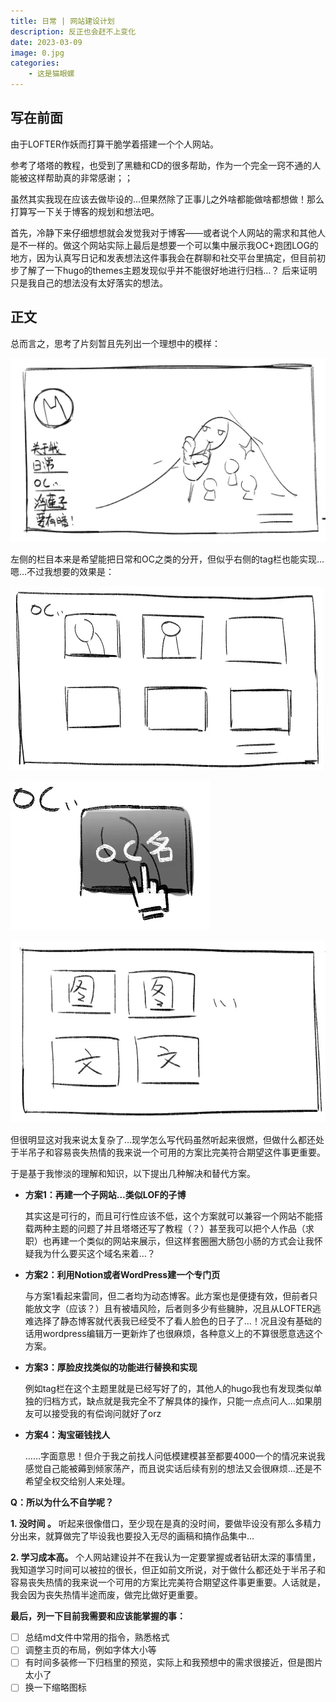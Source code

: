 ```yaml
---
title: 日常 | 网站建设计划
description: 反正也会赶不上变化
date: 2023-03-09
image: 0.jpg
categories:
    - 这是猫眼螺
---
```

## 写在前面

由于LOFTER作妖而打算干脆学着搭建一个个人网站。

参考了塔塔的教程，也受到了黑糖和CD的很多帮助，作为一个完全一窍不通的人能被这样帮助真的非常感谢；；

虽然其实我现在应该去做毕设的…但果然除了正事儿之外啥都能做啥都想做！那么打算写一下关于博客的规划和想法吧。

首先，冷静下来仔细想想就会发觉我对于博客——或者说个人网站的需求和其他人是不一样的。做这个网站实际上最后是想要一个可以集中展示我OC+跑团LOG的地方，因为认真写日记和发表想法这件事我会在群聊和社交平台里搞定，但目前初步了解了一下hugo的themes主题发现似乎并不能很好地进行归档…？
后来证明只是我自己的想法没有太好落实的想法。

## 正文

总而言之，思考了片刻暂且先列出一个理想中的模样：

![此处为首页，需要一个可插入图片的位置，能进一步实现的话希望能在图里的Q版小人上提供互动和反馈，点击就可以跳转到对应的OC。](1.png)  

左侧的栏目本来是希望能把日常和OC之类的分开，但似乎右侧的tag栏也能实现…嗯…不过我想要的效果是：

![从左侧点击进去之后能有一个整体的预览。](2.png) 

![上移的时候变暗，也是能有一点反馈。](3.png)  

![然后跳转出来关于这个角色相关的图和文。](4.png)

但很明显这对我来说太复杂了…现学怎么写代码虽然听起来很燃，但做什么都还处于半吊子和容易丧失热情的我来说一个可用的方案比完美符合期望这件事更重要。

于是基于我惨淡的理解和知识，以下提出几种解决和替代方案。

* **方案1：再建一个子网站…类似LOF的子博**

  其实这是可行的，而且可行性应该不低，这个方案就可以兼容一个网站不能搭载两种主题的问题了并且塔塔还写了教程（？）甚至我可以把个人作品（求职）也再建一个类似的网站来展示，但这样套圈圈大肠包小肠的方式会让我怀疑我为什么要买这个域名来着…？

* **方案2：利用Notion或者WordPress建一个专门页**

  与方案1看起来雷同，但二者均为动态博客。此方案也是便捷有效，但前者只能放文字（应该？）且有被墙风险，后者则多少有些臃肿，况且从LOFTER逃难选择了静态博客就代表我已经受不了看人脸色的日子了…！况且没有基础的话用wordpress编辑万一更新炸了也很麻烦，各种意义上的不算很愿意选这个方案。

* **方案3：厚脸皮找类似的功能进行替换和实现**

  例如tag栏在这个主题里就是已经写好了的，其他人的hugo我也有发现类似单独的归档方式，缺点就是我完全不了解具体的操作，只能一点点问人…如果朋友可以接受我的有偿询问就好了orz

* **方案4：淘宝砸钱找人**

  ……字面意思！但介于我之前找人问低模建模甚至都要4000一个的情况来说我感觉自己能被薅到倾家荡产，而且说实话后续有别的想法又会很麻烦…还是不希望全权交给别人来处理。

**Q：所以为什么不自学呢？**

  **1. 没时间 。**
  听起来很像借口，至少现在是真的没时间，要做毕设没有那么多精力分出来，就算做完了毕设我也要投入无尽的画稿和搞作品集中…

  **2. 学习成本高。**
  个人网站建设并不在我认为一定要掌握或者钻研太深的事情里，我知道学习时间可以被拉的很长，但正如前文所说，对于做什么都还处于半吊子和容易丧失热情的我来说一个可用的方案比完美符合期望这件事更重要。人话就是，我会因为丧失热情半途而废，做完比做好更重要。

**最后，列一下目前我需要和应该能掌握的事：**

- [ ] 总结md文件中常用的指令，熟悉格式
- [ ] 调整主页的布局，例如字体大小等
- [ ] 有时间多装修一下归档里的预览，实际上和我预想中的需求很接近，但是图片太小了
- [ ] 换一下缩略图标
